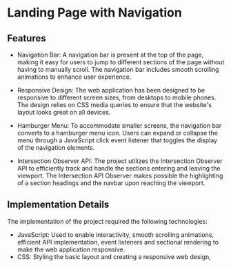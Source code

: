 # Landing Page with Navigation

## Features

- Navigation Bar: A navigation bar is present at the top of the page, making it easy for users to jump to different sections of the page without having to manually scroll. The navigation bar includes smooth scrolling animations to enhance user experience.

- Responsive Design: The web application has been designed to be responsive to different screen sizes, from desktops to mobile phones. The design relies on CSS media queries to ensure that the website's layout looks great on all devices.

- Hamburger Menu: To accommodate smaller screens, the navigation bar converts to a hamburger menu icon. Users can expand or collapse the menu through a JavaScript click event listener that toggles the display of the navigation elements.

- Intersection Observer API: The project utilizes the Intersection Observer API to efficiently track and handle the sections entering and leaving the viewport. The Intersection API Observer makes possible the highlighting of a section headings and the navbar upon reaching the viewport.

## Implementation Details

The implementation of the project required the following technologies:

- JavaScript: Used to enable interactivity, smooth scrolling animations, efficient API implementation, event listeners and sectional rendering to make the web application responsive.
- CSS: Styling the basic layout and creating a responsive web design,
